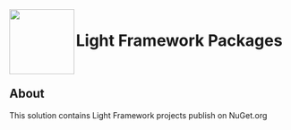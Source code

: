<img align="left" width="116" height="116" src="https://github.com/MSWCenter/Light/blob/dev/.github/c-sharp-logo.png" />
 
 # Light Framework Packages
<br/>

## About
This solution contains Light Framework projects publish on NuGet.org
